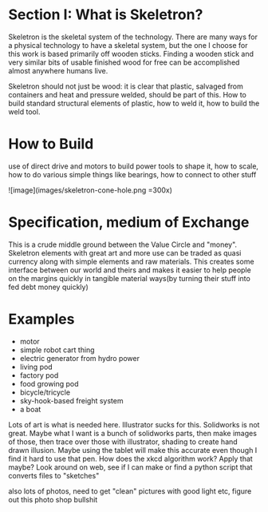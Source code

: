# Section I: What is Skeletron?

Skeletron is the skeletal system of the technology.  There are many ways for a physical technology to have a skeletal system, but the one I choose for this work is based primarily off wooden sticks.  Finding a wooden stick and very similar bits of usable finished wood for free can be accomplished almost anywhere humans live.  


Skeletron should not just be wood: it is clear that plastic, salvaged from containers and heat and pressure welded, should be part of this.  How to build standard structural elements of plastic, how to weld it, how to build the weld tool.  

# How to Build

use of direct drive and motors to build power tools to shape it, how to scale, how to do 
various simple things like bearings, how to connect to other stuff


![image](images/skeletron-cone-hole.png =300x)



# Specification, medium of Exchange

This is a crude middle ground between the Value Circle and "money".  Skeletron elements with great art and more use can be traded as quasi currency along with simple elements and raw materials.  This creates some interface between our world and theirs and makes it easier to help people on the margins quickly in tangible material ways(by turning their stuff into fed debt money quickly)

# Examples

- motor
- simple robot cart thing
- electric generator from hydro power
- living pod
- factory pod
- food growing pod
- bicycle/tricycle
- sky-hook-based freight system
- a boat


Lots of art is what is needed here.  Illustrator sucks for this.  Solidworks is not great.  Maybe what I want is a bunch of solidworks parts, then make images of those, then trace over those with illustrator, shading to create hand drawn illusion.  Maybe using the tablet will make this accurate even though I find it hard to use that pen.  How does the xkcd algorithm work?  Apply that maybe?  Look around on web, see if I can make or find a python script that converts files to "sketches"

also lots of photos, need to get "clean" pictures with good light etc, figure out this photo shop bullshit
 


